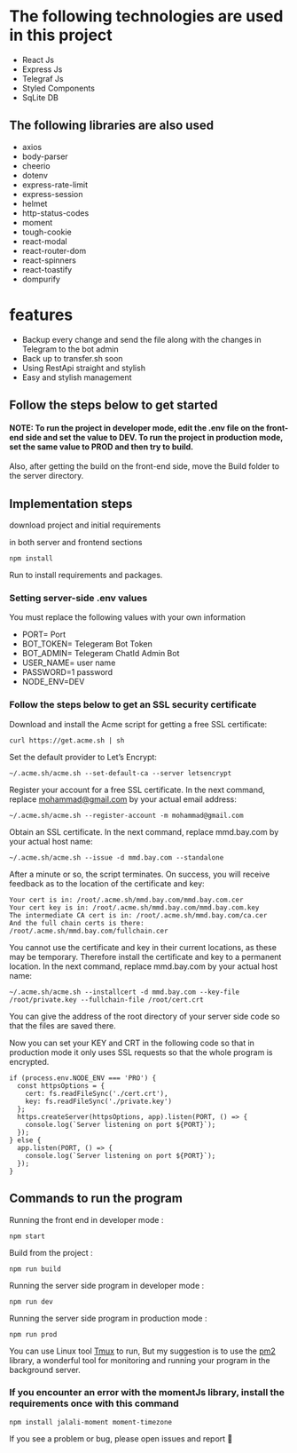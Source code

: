 # The following technologies are used in this project

- React Js
- Express Js
- Telegraf Js
- Styled Components
- SqLite DB

## The following libraries are also used

- axios
- body-parser
- cheerio
- dotenv
- express-rate-limit
- express-session
- helmet
- http-status-codes
- moment
- tough-cookie
- react-modal
- react-router-dom
- react-spinners
- react-toastify
- dompurify

# features
- Backup every change and send the file along with the changes in Telegram to the bot admin
- Back up to transfer.sh soon
- Using RestApi straight and stylish
- Easy and stylish management

## Follow the steps below to get started


#### NOTE: To run the project in developer mode, edit the .env file on the front-end side and set the value to **DEV**. To run the project in production mode, set the same value to **PROD** and then try to build.

Also, after getting the build on the front-end side, move the Build folder to the server directory.

## Implementation steps
download project and initial requirements

in both server and frontend sections
```
npm install
```
Run to install requirements and packages.

### Setting server-side .env values
You must replace the following values ​​with your own information

- PORT= Port
- BOT_TOKEN= Telegeram Bot Token
- BOT_ADMIN= Telegeram ChatId Admin Bot
- USER_NAME= user name
- PASSWORD=1 password
- NODE_ENV=DEV

### Follow the steps below to get an SSL security certificate

Download and install the Acme script for getting a free SSL certificate:

```
curl https://get.acme.sh | sh
```

Set the default provider to Let’s Encrypt:

```
~/.acme.sh/acme.sh --set-default-ca --server letsencrypt
```

Register your account for a free SSL certificate. In the next command, replace mohammad@gmail.com by your actual email address:

```
~/.acme.sh/acme.sh --register-account -m mohammad@gmail.com
```

Obtain an SSL certificate. In the next command, replace mmd.bay.com by your actual host name:

```
~/.acme.sh/acme.sh --issue -d mmd.bay.com --standalone
```

After a minute or so, the script terminates. On success, you will receive feedback as to the location of the certificate and key:

```
Your cert is in: /root/.acme.sh/mmd.bay.com/mmd.bay.com.cer
Your cert key is in: /root/.acme.sh/mmd.bay.com/mmd.bay.com.key
The intermediate CA cert is in: /root/.acme.sh/mmd.bay.com/ca.cer
And the full chain certs is there: /root/.acme.sh/mmd.bay.com/fullchain.cer

```

You cannot use the certificate and key in their current locations, as these may be temporary. Therefore install the certificate and key to a permanent location. In the next command, replace mmd.bay.com by your actual host name:

```
~/.acme.sh/acme.sh --installcert -d mmd.bay.com --key-file /root/private.key --fullchain-file /root/cert.crt
```

You can give the address of the root directory of your server side code so that the files are saved there.

Now you can set your KEY and CRT in the following code so that in production mode it only uses SSL requests so that the whole program is encrypted.

```
if (process.env.NODE_ENV === 'PRO') {
  const httpsOptions = {
    cert: fs.readFileSync('./cert.crt'),
    key: fs.readFileSync('./private.key')
  };
  https.createServer(httpsOptions, app).listen(PORT, () => {
    console.log(`Server listening on port ${PORT}`);
  });
} else {
  app.listen(PORT, () => {
    console.log(`Server listening on port ${PORT}`);
  });
}
```

## Commands to run the program

Running the front end in developer mode :
```
npm start
```

Build from the project :
```
npm run build
```

Running the server side program in developer mode :
```
npm run dev
```

Running the server side program in production mode :
```
npm run prod
```

You can use Linux tool [Tmux](https://tmuxcheatsheet.com/) to run, But my suggestion is to use the [pm2](https://pm2.keymetrics.io/) library, a wonderful tool for monitoring and running your program in the background server.


### If you encounter an error with the momentJs library, install the requirements once with this command

```
npm install jalali-moment moment-timezone
```

If you see a problem or bug, please open issues and report 🤍